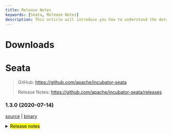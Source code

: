 ```yaml
---
title: Release Notes
keywords: [Seata, Release Notes]
description: This article will introduce you how to understand the details of each version and upgrade matters needing attention.
---
```



# Downloads

# Seata

> GitHub: https://github.com/apache/incubator-seata
>
> Release Notes: https://github.com/apache/incubator-seata/releases

### 1.3.0 (2020-07-14)

 [source](https://github.com/apache/incubator-seata/archive/v1.3.0.zip) |
 [binary](https://github.com/apache/incubator-seata/releases/download/v1.3.0/seata-server-1.3.0.zip) 

<details>
  <summary><mark>Release notes</mark></summary>
  
  ### Seata 1.3.0

  Seata 1.3.0 Released.

  Seata is an easy-to-use, high-performance, open source distributed transaction solution.

  The version is updated as follows:
  
  ### feature：
  - [[#2398](https://github.com/apache/incubator-seata/pull/2398)] support multi pk for MySQL
  - [[#2484](https://github.com/apache/incubator-seata/pull/2484)] store mode support redis
  - [[#2817](https://github.com/apache/incubator-seata/pull/2817)] Saga StateMachine engine and Designer support Groovy Script Task
  - [[#2646](https://github.com/apache/incubator-seata/pull/2646)] server support for HikariCP
  - [[#2253](https://github.com/apache/incubator-seata/pull/2253)] support for dynamic upgrade and downgrade
  - [[#2565](https://github.com/apache/incubator-seata/pull/2565)] support for transaction annotations on classes
  - [[#2510](https://github.com/apache/incubator-seata/pull/2510)] support LZ4 compressor
  - [[#2622](https://github.com/apache/incubator-seata/pull/2622)] support version valid check
  - [[#2658](https://github.com/apache/incubator-seata/pull/2658)] dataSources support different permissions of Oracle users
  - [[#2620](https://github.com/apache/incubator-seata/pull/2620)] support group configuration in Nacos registry
  - [[#2699](https://github.com/apache/incubator-seata/pull/2699)] compatible with ACM
  - [[#2509](https://github.com/apache/incubator-seata/pull/2509)] support for undo full data columns on update operate
  - [[#2584](https://github.com/apache/incubator-seata/pull/2584)] StateHandlerInterceptor and StateRouterInterceptor support SPI 
  - [[#2808](https://github.com/apache/incubator-seata/pull/2808)] server check auth support SPI
  - [[#2616](https://github.com/apache/incubator-seata/pull/2616)] TCC adapter for Dubbo And Sofa reference annotation
  - [[#2831](https://github.com/apache/incubator-seata/pull/2831)] Saga support jackson json parser
  - [[#2554](https://github.com/apache/incubator-seata/pull/2554)] support zk serializer
  - [[#2708](https://github.com/apache/incubator-seata/pull/2708)] support jdbc type array, datalink etc
  - [[#2412](https://github.com/apache/incubator-seata/pull/2412)] xid generation strategy support snowflake
  - [[#2611](https://github.com/apache/incubator-seata/pull/2611)] support the cache of configuration values
  
  ### bugfix：
  - [[#2893](https://github.com/apache/incubator-seata/pull/2893)] fix get table meta failed in postgresql
  - [[#2887](https://github.com/apache/incubator-seata/pull/2887)] fix rm client receive response logic
  - [[#2610](https://github.com/apache/incubator-seata/pull/2610)] nacos-script adapt to Nacos 1.2 on permission control
  - [[#2588](https://github.com/apache/incubator-seata/pull/2588)] fix when the check_style does not pass, no detail information output
  - [[#2543](https://github.com/apache/incubator-seata/pull/2543)] fix ApplicationKeeper ShutdownHook signal invalid.
  - [[#2598](https://github.com/apache/incubator-seata/pull/2598)] fix unable to register Nacos
  - [[#2618](https://github.com/apache/incubator-seata/pull/2618)] fix could not create folder in zookeeper
  - [[#2628](https://github.com/apache/incubator-seata/pull/2628)] fix get tableName and alias error in mysql delete
  - [[#2639](https://github.com/apache/incubator-seata/pull/2639)] fix Apollo configuration load fail due to camel style
  - [[#2629](https://github.com/apache/incubator-seata/pull/2629)] fix duplicated resource id with different currentSchema in PostgreSQL
  - [[#2659](https://github.com/apache/incubator-seata/pull/2659)] fix mysql insert use select last_insert_id is undo_log id value
  - [[#2670](https://github.com/apache/incubator-seata/pull/2670)] fix dataSource initialize more times
  - [[#2617](https://github.com/apache/incubator-seata/pull/2617)] fix incorrect getAnnotation about class and method
  - [[#2603](https://github.com/apache/incubator-seata/pull/2603)] fix can't get generated keys value.
  - [[#2725](https://github.com/apache/incubator-seata/pull/2725)] fix other expression before insert row primary key.
  - [[#2698](https://github.com/apache/incubator-seata/pull/2698)] fix nested GlobalLock unbind prematurely
  - [[#2755](https://github.com/apache/incubator-seata/pull/2755)] fix not return value when branchCommit and branchRollback throw exception
  - [[#2777](https://github.com/apache/incubator-seata/pull/2777)] fix can't rollback when set rollback retry count was zero.
  - [[#2812](https://github.com/apache/incubator-seata/pull/2812)] fix get PostgreSQL tableMeta error when using shardingSphere
  - [[#2760](https://github.com/apache/incubator-seata/pull/2760)] fix TM rollback fail throw the seata exception, rollback retrying throw NPE
  - [[#2837](https://github.com/apache/incubator-seata/pull/2837)] fix wrong constant used in the saga SubStateMachineHandler
  - [[#2839](https://github.com/apache/incubator-seata/pull/2839)] fix business exception is lost when compensation succeed in saga mode
  - [[#2650](https://github.com/apache/incubator-seata/pull/2650)] fix TCC and Saga branches will also parse SQL in AbstractConnectionProxy
  - [[#2850](https://github.com/apache/incubator-seata/pull/2850)] Fix Saga designer rounded polylines cause page crashes
  - [[#2868](https://github.com/apache/incubator-seata/pull/2868)] fix can't find AsyncEventBus dependency
  - [[#2871](https://github.com/apache/incubator-seata/pull/2871)] fix get tableMeta failed when table name like 'schame'.'table'
  - [[#2685](https://github.com/apache/incubator-seata/pull/2685)] fix oracle insert sql use sysdate error.
  - [[#2872](https://github.com/apache/incubator-seata/pull/2872)] fix missing escape char in the primary key for the undo sql
  - [[#2875](https://github.com/apache/incubator-seata/pull/2875)] fix ColumnUtils delEscape with scheme error

  
  ### optimize： 
  - [[#2573](https://github.com/apache/incubator-seata/pull/2573)] replace Random with ThreadLocalRandom in RandomLoadBalance
  - [[#2540](https://github.com/apache/incubator-seata/pull/2540)] refactor rpc request method and rpc interface
  - [[#2642](https://github.com/apache/incubator-seata/pull/2642)] optimize unsafe double-checked locking in SofaRegistryServiceImpl
  - [[#2561](https://github.com/apache/incubator-seata/pull/2561)] keep the same logic of get tableMeta
  - [[#2591](https://github.com/apache/incubator-seata/pull/2591)] support the default timeout for zookeeper register
  - [[#2601](https://github.com/apache/incubator-seata/pull/2601)] repackage spring-boot-starter
  - [[#2415](https://github.com/apache/incubator-seata/pull/2415)] distinguish database behavior according to the branch type
  - [[#2647](https://github.com/apache/incubator-seata/pull/2647)] remove the unused variable
  - [[#2649](https://github.com/apache/incubator-seata/pull/2649)] optimize get tableMeta
  - [[#2652](https://github.com/apache/incubator-seata/pull/2652)] consul supports custom port
  - [[#2660](https://github.com/apache/incubator-seata/pull/2660)] modify IdWorker position to make it reasonable
  - [[#2625](https://github.com/apache/incubator-seata/pull/2625)] polish testing code, replace with `Mockito.verify`
  - [[#2666](https://github.com/apache/incubator-seata/pull/2666)] add using users organization logos
  - [[#2680](https://github.com/apache/incubator-seata/pull/2680)] Change GlobalTransactionalInterceptor to singleton
  - [[#2683](https://github.com/apache/incubator-seata/pull/2683)] optimize TccActionInterceptor log print
  - [[#2477](https://github.com/apache/incubator-seata/pull/2477)] refactoring client request processing logic.
  - [[#2280](https://github.com/apache/incubator-seata/pull/2280)] refactor InsertExecutor
  - [[#2044](https://github.com/apache/incubator-seata/pull/2044)] optimize ColumnUtils.addEscape method performance
  - [[#2730](https://github.com/apache/incubator-seata/pull/2730)] optimize get config type from configuration
  - [[#2723](https://github.com/apache/incubator-seata/pull/2723)] optimize get tableMeta in postgreSql
  - [[#2734](https://github.com/apache/incubator-seata/pull/2734)] change postgreSql driver scope to provide
  - [[#2749](https://github.com/apache/incubator-seata/pull/2749)] optimize logger class misWrite
  - [[#2751](https://github.com/apache/incubator-seata/pull/2751)] copy jdbc driver to image
  - [[#2759](https://github.com/apache/incubator-seata/pull/2759)] optimized the generation rules of thread name factory
  - [[#2607](https://github.com/apache/incubator-seata/pull/2607)] support insert pkValue support check
  - [[#2765](https://github.com/apache/incubator-seata/pull/2765)] optimize the processing logic of XA's RM for unsupported transaction resources.
  - [[#2771](https://github.com/apache/incubator-seata/pull/2771)] disable unstable unit tests
  - [[#2779](https://github.com/apache/incubator-seata/pull/2779)] CollectionUtils.decodeMap method variables ConcurrentHashMap refact to HashMap 
  - [[#2486](https://github.com/apache/incubator-seata/pull/2486)] refactor server handle request process logic from client
  - [[#2770](https://github.com/apache/incubator-seata/pull/2770)] TCC two phase method return type supports void
  - [[#2788](https://github.com/apache/incubator-seata/pull/2788)] optimize server log pattern and support for colored log
  - [[#2816](https://github.com/apache/incubator-seata/pull/2816)] optimize create clazz instance
  - [[#2787](https://github.com/apache/incubator-seata/pull/2787)] modify workerId generation method
  - [[#2776](https://github.com/apache/incubator-seata/pull/2776)] optimize paramsPlaceHolder generate by StringUtils.repeat()
  - [[#2799](https://github.com/apache/incubator-seata/pull/2799)] code opt format
  - [[#2829](https://github.com/apache/incubator-seata/pull/2829)] downgrade check unlock and asynchronous
  - [[#2842](https://github.com/apache/incubator-seata/pull/2842)] code opt format about the sqls and typos
  - [[#2242](https://github.com/apache/incubator-seata/pull/2242)] optimize PreparedStatementProxy initialization logic
  - [[#2613](https://github.com/apache/incubator-seata/pull/2613)] fix typo and some coding guidelines

  
  Thanks to these contributors for their code commits. Please report an unintended omission.  
  - [slievrly](https://github.com/slievrly) 
  - [funky-eyes](https://github.com/funky-eyes) 
  - [wangliang181230](https://github.com/wangliang181230) 
  - [jsbxyyx](https://github.com/jsbxyyx) 
  - [l81893521](https://github.com/l81893521) 
  - [objcoding](https://github.com/objcoding) 
  - [long187](https://github.com/long187) 
  - [CharmingRabbit](https://github.com/CharmingRabbit) 
  - [diguage](https://github.com/diguage) 
  - [helloworlde](https://github.com/helloworlde) 
  - [chenxi-null](https://github.com/chenxi-null) 
  - [ph3636](https://github.com/ph3636) 
  - [xianlaioy](https://github.com/xianlaioy) 
  - [qq925716471](https://github.com/qq925716471) 
  - [horoc](https://github.com/horoc) 
  - [XavierChengZW](https://github.com/XavierChengZW) 
  - [anic](https://github.com/anic) 
  - [fxtahe](https://github.com/fxtahe) 
  - [wangwengeek](https://github.com/wangwengeek) 
  - [yangfuhai](https://github.com/yangfuhai) 
  - [PeineLiang](https://github.com/PeineLiang) 
  - [f654c32](https://github.com/f654c32) 
  - [dagmom](https://github.com/dagmom) 
  - [caohdgege](https://github.com/caohdgege) 
  - [zjinlei](https://github.com/zjinlei) 
  - [yyjgit66](https://github.com/yyjgit66) 
  - [lj2018110133](https://github.com/lj2018110133) 
  - [wxbty](https://github.com/wxbty) 
  - [hsoftxl](https://github.com/hsoftxl) 
  - [q294881866](https://github.com/q294881866) 
  - [81519434](https://github.com/81519434) 

  Also, we receive many valuable issues, questions and advices from our community. Thanks for you all.

   #### Link
   - **Seata:** https://github.com/apache/incubator-seata  
   - **Seata-Samples:** https://github.com/apache/incubator-seata-samples   
   - **Release:** https://github.com/apache/incubator-seata/releases
   - **WebSite:** https://seata.apache.org
   
</details>
